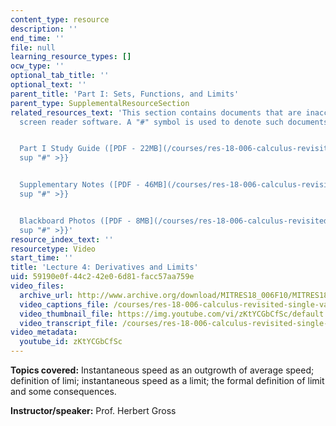 ```yaml
---
content_type: resource
description: ''
end_time: ''
file: null
learning_resource_types: []
ocw_type: ''
optional_tab_title: ''
optional_text: ''
parent_title: 'Part I: Sets, Functions, and Limits'
parent_type: SupplementalResourceSection
related_resources_text: 'This section contains documents that are inaccessible to
  screen reader software. A "#" symbol is used to denote such documents.


  Part I Study Guide ([PDF - 22MB](/courses/res-18-006-calculus-revisited-single-variable-calculus-fall-2010/resources/mitres_18_006_study_1)){{<
  sup "#" >}}


  Supplementary Notes ([PDF - 46MB](/courses/res-18-006-calculus-revisited-single-variable-calculus-fall-2010/resources/mitres_18_006_supp_notes-1)){{<
  sup "#" >}}


  Blackboard Photos ([PDF - 8MB](/courses/res-18-006-calculus-revisited-single-variable-calculus-fall-2010/resources/mitres_18_006_blackboard-1)){{<
  sup "#" >}}'
resource_index_text: ''
resourcetype: Video
start_time: ''
title: 'Lecture 4: Derivatives and Limits'
uid: 59190e0f-44c2-42e0-6d81-facc57aa759e
video_files:
  archive_url: http://www.archive.org/download/MITRES18_006F10/MITRES18_006F10_26_0104_300k.mp4
  video_captions_file: /courses/res-18-006-calculus-revisited-single-variable-calculus-fall-2010/a8b2a103b24d57ec832be57c5ef72a06_zKtYCGbCfSc.vtt
  video_thumbnail_file: https://img.youtube.com/vi/zKtYCGbCfSc/default.jpg
  video_transcript_file: /courses/res-18-006-calculus-revisited-single-variable-calculus-fall-2010/c9d22d9bdc27d88b4ad2a068d523582b_zKtYCGbCfSc.pdf
video_metadata:
  youtube_id: zKtYCGbCfSc
---
```


**Topics covered:** Instantaneous speed as an outgrowth of average speed; definition of limi; instantaneous speed as a limit; the formal definition of limit and some consequences.

**Instructor/speaker:** Prof. Herbert Gross


